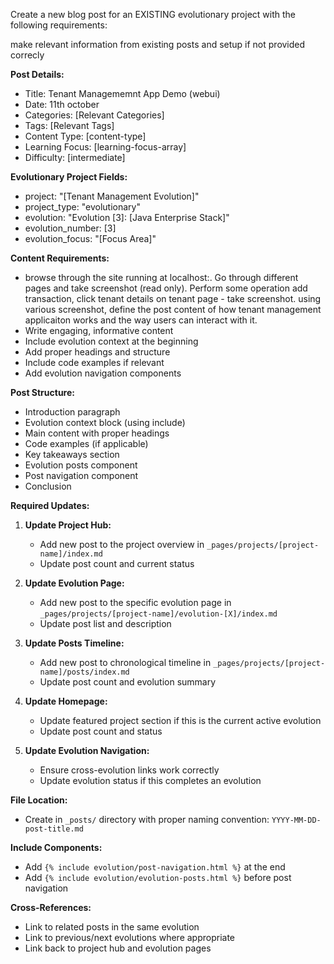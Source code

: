 Create a new blog post for an EXISTING evolutionary project with the following requirements:

make relevant information from existing posts and setup if not provided correcly

**Post Details:**
- Title: Tenant Managememnt App Demo (webui)
- Date: 11th october
- Categories: [Relevant Categories]
- Tags: [Relevant Tags]
- Content Type: [content-type]
- Learning Focus: [learning-focus-array]
- Difficulty: [intermediate]

**Evolutionary Project Fields:**
- project: "[Tenant Management Evolution]"
- project_type: "evolutionary"
- evolution: "Evolution [3]: [Java Enterprise Stack]"
- evolution_number: [3]
- evolution_focus: "[Focus Area]"

**Content Requirements:**
- browse through the site running at localhost:. Go through different pages and take screenshot (read only). Perform some operation add transaction, click tenant details on tenant page - take screenshot. using various screenshot, define the post content of how tenant management applicaiton works and the way users can interact with it. 
- Write engaging, informative content
- Include evolution context at the beginning
- Add proper headings and structure
- Include code examples if relevant
- Add evolution navigation components

**Post Structure:**
- Introduction paragraph
- Evolution context block (using include)
- Main content with proper headings
- Code examples (if applicable)
- Key takeaways section
- Evolution posts component
- Post navigation component
- Conclusion

**Required Updates:**
1. **Update Project Hub:**
   - Add new post to the project overview in `_pages/projects/[project-name]/index.md`
   - Update post count and current status

2. **Update Evolution Page:**
   - Add new post to the specific evolution page in `_pages/projects/[project-name]/evolution-[X]/index.md`
   - Update post list and description

3. **Update Posts Timeline:**
   - Add new post to chronological timeline in `_pages/projects/[project-name]/posts/index.md`
   - Update post count and evolution summary

4. **Update Homepage:**
   - Update featured project section if this is the current active evolution
   - Update post count and status

5. **Update Evolution Navigation:**
   - Ensure cross-evolution links work correctly
   - Update evolution status if this completes an evolution

**File Location:**
- Create in `_posts/` directory with proper naming convention: `YYYY-MM-DD-post-title.md`

**Include Components:**
- Add `{% include evolution/post-navigation.html %}` at the end
- Add `{% include evolution/evolution-posts.html %}` before post navigation

**Cross-References:**
- Link to related posts in the same evolution
- Link to previous/next evolutions where appropriate
- Link back to project hub and evolution pages